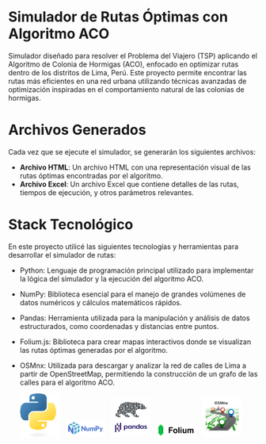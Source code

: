 # Simulador de Rutas Óptimas con Algoritmo ACO

Simulador diseñado para resolver el Problema del Viajero (TSP) aplicando el Algoritmo de Colonia de Hormigas (ACO), enfocado en optimizar rutas dentro de los distritos de Lima, Perú. Este proyecto permite encontrar las rutas más eficientes en una red urbana utilizando técnicas avanzadas de optimización inspiradas en el comportamiento natural de las colonias de hormigas.

# Archivos Generados

Cada vez que se ejecute el simulador, se generarán los siguientes archivos:

- **Archivo HTML**: Un archivo HTML con una representación visual de las rutas óptimas encontradas por el algoritmo.
- **Archivo Excel**: Un archivo Excel que contiene detalles de las rutas, tiempos de ejecución, y otros parámetros relevantes.

# Stack Tecnológico

En este proyecto utilicé las siguientes tecnologías y herramientas para desarrollar el simulador de rutas:

- Python: Lenguaje de programación principal utilizado para implementar la lógica del simulador y la ejecución del algoritmo ACO.
- NumPy: Biblioteca esencial para el manejo de grandes volúmenes de datos numéricos y cálculos matemáticos rápidos.
- Pandas: Herramienta utilizada para la manipulación y análisis de datos estructurados, como coordenadas y distancias entre puntos.
- Folium.js: Biblioteca para crear mapas interactivos donde se visualizan las rutas óptimas generadas por el algoritmo.
- OSMnx: Utilizada para descargar y analizar la red de calles de Lima a partir de OpenStreetMap, permitiendo la construcción de un grafo de las calles para el algoritmo ACO.

  <img src="resources/python.png" alt="python" width="80"> &nbsp; <img src="resources/numpy.png" alt="numpy" width="80"> &nbsp; <img src="resources/pandas.png" alt="pandas" width="80"> &nbsp; <img src="resources/folium.png" alt="folium" width="80"> &nbsp; <img src="resources/osmnx.jpg" alt="osmnx" width="80">
